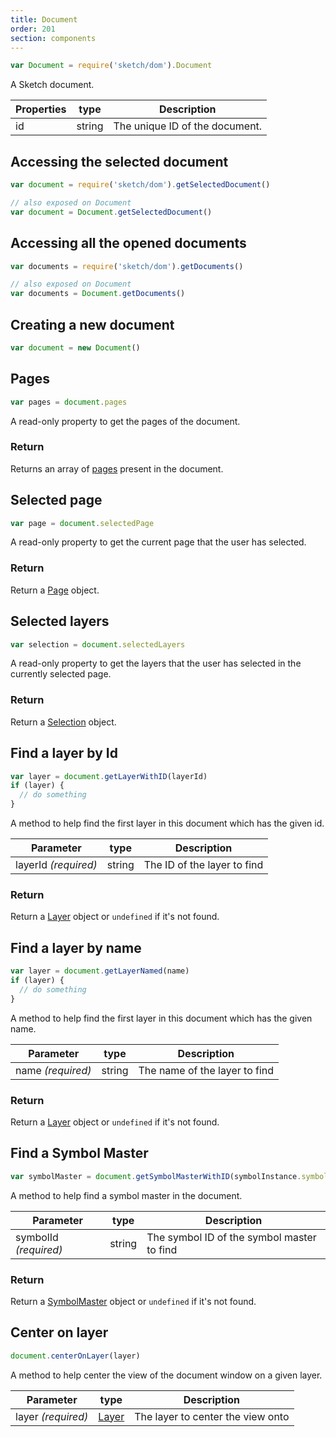 ```yaml
---
title: Document
order: 201
section: components
---
```


```javascript
var Document = require('sketch/dom').Document
```

A Sketch document.

| Properties | type   | Description                    |
| ---------- | ------ | ------------------------------ |
| id         | string | The unique ID of the document. |

## Accessing the selected document

```javascript
var document = require('sketch/dom').getSelectedDocument()

// also exposed on Document
var document = Document.getSelectedDocument()
```

## Accessing all the opened documents

```javascript
var documents = require('sketch/dom').getDocuments()

// also exposed on Document
var documents = Document.getDocuments()
```

## Creating a new document

```javascript
var document = new Document()
```

## Pages

```javascript
var pages = document.pages
```

A read-only property to get the pages of the document.

### Return

Returns an array of [pages](#page) present in the document.

## Selected page

```javascript
var page = document.selectedPage
```

A read-only property to get the current page that the user has selected.

### Return

Return a [Page](#page) object.

## Selected layers

```javascript
var selection = document.selectedLayers
```

A read-only property to get the layers that the user has selected in the currently selected page.

### Return

Return a [Selection](#selection) object.

## Find a layer by Id

```javascript
var layer = document.getLayerWithID(layerId)
if (layer) {
  // do something
}
```

A method to help find the first layer in this document which has the given id.

| Parameter            | type   | Description                 |
| -------------------- | ------ | --------------------------- |
| layerId _(required)_ | string | The ID of the layer to find |

### Return

Return a [Layer](#layer) object or `undefined` if it's not found.

## Find a layer by name

```javascript
var layer = document.getLayerNamed(name)
if (layer) {
  // do something
}
```

A method to help find the first layer in this document which has the given name.

| Parameter         | type   | Description                   |
| ----------------- | ------ | ----------------------------- |
| name _(required)_ | string | The name of the layer to find |

### Return

Return a [Layer](#layer) object or `undefined` if it's not found.

## Find a Symbol Master

```javascript
var symbolMaster = document.getSymbolMasterWithID(symbolInstance.symbolId)
```

A method to help find a symbol master in the document.

| Parameter             | type   | Description                                |
| --------------------- | ------ | ------------------------------------------ |
| symbolId _(required)_ | string | The symbol ID of the symbol master to find |

### Return

Return a [SymbolMaster](#symbolmaster) object or `undefined` if it's not found.

## Center on layer

```javascript
document.centerOnLayer(layer)
```

A method to help center the view of the document window on a given layer.

| Parameter          | type            | Description                       |
| ------------------ | --------------- | --------------------------------- |
| layer _(required)_ | [Layer](#layer) | The layer to center the view onto |
